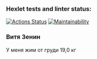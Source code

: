 ### Hexlet tests and linter status:
[![Actions Status](https://github.com/Viktor813/frontend-project-44/actions/workflows/hexlet-check.yml/badge.svg)](https://github.com/Viktor813/frontend-project-44/actions)
[![Maintainability](https://api.codeclimate.com/v1/badges/855436a584a90908f24c/maintainability)](https://codeclimate.com/github/Viktor813/frontend-project-44/maintainability)
### Витя Зенин
У меня жим от груди 19,0 кг